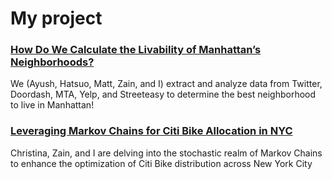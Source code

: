 # My project

### [How Do We Calculate the Livability of Manhattan’s Neighborhoods?](assets/project/DSIW/livelability.html)
We (Ayush, Hatsuo, Matt, Zain, and I) extract and analyze data from Twitter, Doordash, MTA, Yelp, and Streeteasy to determine the best neighborhood to live in Manhattan!


### [Leveraging Markov Chains for Citi Bike Allocation in NYC](assets/project/MUU-Project_Final.html)
Christina, Zain, and I are delving into the stochastic realm of Markov Chains to enhance the optimization of Citi Bike distribution across New York City
